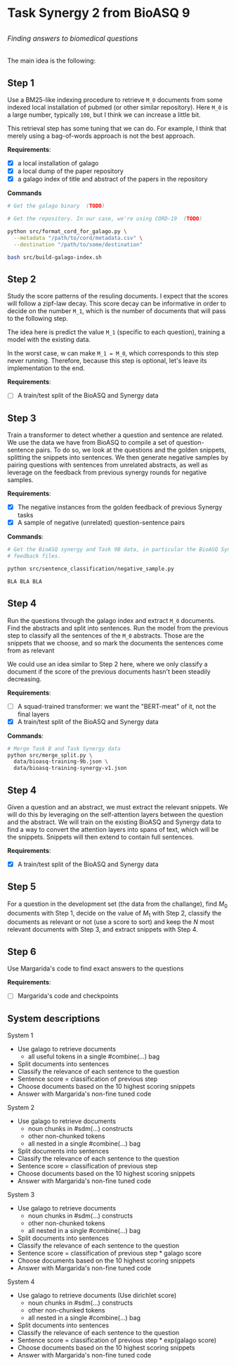 # Task Synergy 2 from BioASQ 9

<div style="font-style:italic;font-size:110%;margin:2rem 0;">
Finding answers to biomedical questions
</div>

The main idea is the following:

## Step 1

Use a BM25-like indexing procedure to retrieve `M_0` documents from some indexed local installation of pubmed (or other similar repository). Here `M_0` is a large number, typically `100`, but I think we can increase a little bit.

This retrieval step has some tuning that we can do. For example, I think that merely using a bag-of-words approach is not the best approach.

**Requirements**:
- [x] a local installation of galago
- [x] a local dump of the paper repository
- [x] a galago index of title and abstract of the papers in the repository

**Commands**
```bash
# Get the galago binary  (TODO)

# Get the repository. In our case, we're using CORD-19  (TODO)

python src/format_cord_for_galago.py \
  --metadata "/path/to/cord/metadata.csv" \
  --destination "/path/to/some/destination"

bash src/build-galago-index.sh
```


## Step 2

Study the score patterns of the resuling documents. I expect that the scores will follow a zipf-law decay. This score decay can be informative in order to decide on the number `M_1`, which is the number of documents that will pass to the following step.

The idea here is predict the value `M_1` (specific to each question), training a model with the existing data.

In the worst case, w can make `M_1 = M_0`, which corresponds to this step never running. Therefore, because this step is optional, let's leave its implementation to the end.

**Requirements**:
- [ ] A train/test split of the BioASQ and Synergy data


## Step 3

Train a transformer to detect whether a question and sentence are related. We use the data we have from BioASQ to compile a set of question-sentence pairs. To do so, we look at the questions and the golden snippets, splitting the snippets into sentences. We then generate negative samples by pairing questions with sentences from unrelated abstracts, as well as leverage on the feedback from previous synergy rounds for negative samples.

**Requirements**:
- [x] The negative instances from the golden feedback of previous Synergy tasks
- [x] A sample of negative (unrelated) question-sentence pairs

**Commands**:
```bash
# Get the BioASQ synergy and Task 9B data, in particular the BioASQ Synergy
# feedback files.

python src/sentence_classification/negative_sample.py

BLA BLA BLA
```

## Step 4

Run the questions through the galago index and extract `M_0` documents. Find the abstracts and split into sentences. Run the model from the previous step to classify all the sentences of the `M_0` abstracts. Those are the snippets that we choose, and so mark the documents the sentences come from as relevant

We could use an idea similar to Step 2 here, where we only classify a document if the score of the previous documents hasn't been steadily decreasing.

**Requirements**:
- [ ] A squad-trained transformer: we want the "BERT-meat" of it, not the final layers
- [x] A train/test split of the BioASQ and Synergy data

**Commands**:
```bash
# Merge Task B and Task Synergy data
python src/merge_split.py \
  data/bioasq-training-9b.json \
  data/bioasq-training-synergy-v1.json
```


## Step 4

Given a question and an abstract, we must extract the relevant snippets. We will do this by leveraging on the self-attention layers between the question and the abstract. We will train on the existing BioASQ and Synergy data to find a way to convert the attention layers into spans of text, which will be the snippets. Snippets will then extend to contain full sentences.

**Requirements**:
- [x] A train/test split of the BioASQ and Synergy data


## Step 5

For a question in the development set (the data from the challange), find $M_0$ documents with Step 1, decide on the value of $M_1$ with Step 2, classify the documents as relevant or not (use a score to sort) and keep the $N$ most relevant documents with Step 3, and extract snippets with Step 4.


## Step 6

Use Margarida's code to find exact answers to the questions

**Requirements**:
- [ ] Margarida's code and checkpoints












## System descriptions

System 1

- Use galago to retrieve documents
  - all useful tokens in a single #combine(...) bag
- Split documents into sentences
- Classify the relevance of each sentence to the question
- Sentence score = classification of previous step
- Choose documents based on the 10 highest scoring snippets
- Answer with Margarida's non-fine tuned code


System 2

- Use galago to retrieve documents
  - noun chunks in #sdm(...) constructs
  - other non-chunked tokens
  - all nested in a single #combine(...) bag
- Split documents into sentences
- Classify the relevance of each sentence to the question
- Sentence score = classification of previous step
- Choose documents based on the 10 highest scoring snippets
- Answer with Margarida's non-fine tuned code


System 3

- Use galago to retrieve documents
  - noun chunks in #sdm(...) constructs
  - other non-chunked tokens
  - all nested in a single #combine(...) bag
- Split documents into sentences
- Classify the relevance of each sentence to the question
- Sentence score = classification of previous step * galago score
- Choose documents based on the 10 highest scoring snippets
- Answer with Margarida's non-fine tuned code


System 4

- Use galago to retrieve documents (Use dirichlet score)
  - noun chunks in #sdm(...) constructs
  - other non-chunked tokens
  - all nested in a single #combine(...) bag
- Split documents into sentences
- Classify the relevance of each sentence to the question
- Sentence score = classification of previous step * exp(galago score)
- Choose documents based on the 10 highest scoring snippets
- Answer with Margarida's non-fine tuned code
